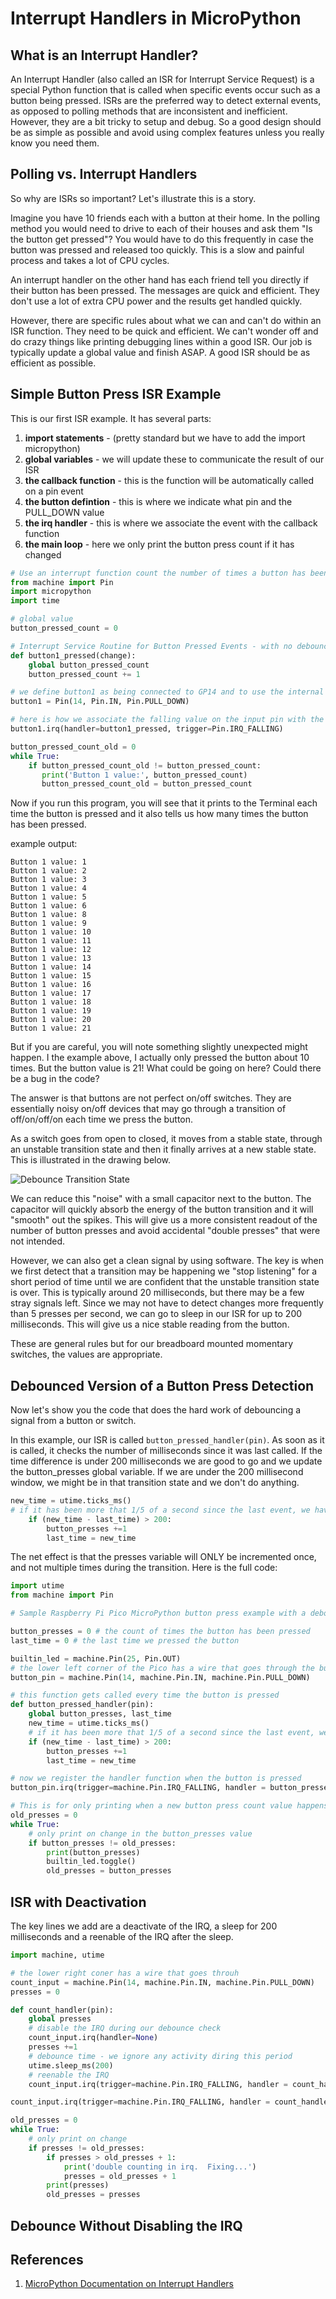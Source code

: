 # Interrupt Handlers in MicroPython

## What is an Interrupt Handler?
An Interrupt Handler (also called an ISR for Interrupt Service Request) is a special Python function that is called when specific events occur such as a button being pressed.  ISRs are the preferred way to detect external events, as opposed to polling methods that are inconsistent and inefficient.  However, they are a bit tricky to setup and debug.  So a good design should be as simple as possible and avoid using complex features unless you really know you need them.

## Polling vs. Interrupt Handlers

So why are ISRs so important?  Let's illustrate this is a story.

Imagine you have 10 friends each with a button at their home.  In the polling method you would need to drive to each of their houses and ask them "Is the button get pressed"?  You would have to do this frequently in case the button was pressed and released too quickly.  This is a slow and painful process and takes a lot of CPU cycles.

An interrupt handler on the other hand has each friend tell you directly if their button has been pressed.  The messages are quick and efficient.  They don't use a lot of extra CPU power and the results get handled quickly.

However, there are specific rules about what we can and can't do within an ISR function.  They need to be quick and efficient.  We can't wonder off and do crazy things like printing debugging lines within a good ISR.  Our job is typically update a global value and finish ASAP.  A good ISR should be as efficient as possible.

## Simple Button Press ISR Example

This is our first ISR example.  It has several parts:

1. **import statements** - (pretty standard but we have to add the import micropython)
2. **global variables** - we will update these to communicate the result of our ISR
3. **the callback function** - this is the function will be automatically called on a pin event
4. **the button defintion** - this is where we indicate what pin and the PULL_DOWN value
5. **the irq handler** - this is where we associate the event with the callback function
6. **the main loop** - here we only print the button press count if it has changed

```py
# Use an interrupt function count the number of times a button has been pressed
from machine import Pin
import micropython
import time

# global value
button_pressed_count = 0

# Interrupt Service Routine for Button Pressed Events - with no debounce
def button1_pressed(change):
    global button_pressed_count
    button_pressed_count += 1

# we define button1 as being connected to GP14 and to use the internal Pico PULL_DOWN resistor
button1 = Pin(14, Pin.IN, Pin.PULL_DOWN)

# here is how we associate the falling value on the input pin with the callback function
button1.irq(handler=button1_pressed, trigger=Pin.IRQ_FALLING)

button_pressed_count_old = 0
while True:
    if button_pressed_count_old != button_pressed_count:
       print('Button 1 value:', button_pressed_count)
       button_pressed_count_old = button_pressed_count
```

Now if you run this program, you will see that it prints to the Terminal each time the button is pressed and it also tells us how many times the button has been pressed. 

example output:

```
Button 1 value: 1
Button 1 value: 2
Button 1 value: 3
Button 1 value: 4
Button 1 value: 5
Button 1 value: 6
Button 1 value: 8
Button 1 value: 9
Button 1 value: 10
Button 1 value: 11
Button 1 value: 12
Button 1 value: 13
Button 1 value: 14
Button 1 value: 15
Button 1 value: 16
Button 1 value: 17
Button 1 value: 18
Button 1 value: 19
Button 1 value: 20
Button 1 value: 21
```

But if you are careful, you will note something slightly unexpected might happen.  I the example above, I actually only pressed the button about 10 times.  But the button value is 21!  What could be going on here? Could there be a bug in the code?

The answer is that buttons are not perfect on/off switches.  They are essentially noisy on/off devices that may go through a transition of off/on/off/on each time we press the button.

As a switch goes from open to closed, it moves from a stable state, through an unstable transition state and then it finally arrives at a new stable state.  This is illustrated in the drawing below.

![Debounce Transition State](../img/debounce-transition.png)

We can reduce this "noise" with a small capacitor next to the button.  The capacitor will quickly absorb the energy of the button transition and it will "smooth" out the spikes.  This will give us a more consistent readout of the number of button presses and avoid accidental "double presses" that were not intended.

However, we can also get a clean signal by using software.  The key is when we first detect that a transition may be happening we "stop listening" for a short period of time until we are confident that the unstable transition state is over.  This is typically around 20 milliseconds, but there may be a few stray signals left.  Since we may not have to detect changes more frequently than 5 presses per second, we can go to sleep in our ISR for up to 200 milliseconds.  This will give us a nice stable reading from the button.

These are general rules but for our breadboard mounted momentary switches, the values are appropriate.

## Debounced Version of a Button Press Detection

Now let's show you the code that does the hard work of debouncing a signal from a button or switch.

In this example, our ISR is called ```button_pressed_handler(pin)```.  As soon as it is called, it checks the number of milliseconds since it was last called.  If the time difference is under 200 milliseconds we are good to go and we update the button_presses global variable.  If we are under the 200 millisecond window, we might be in that transition state and we don't do anything.

```py
new_time = utime.ticks_ms()
# if it has been more that 1/5 of a second since the last event, we have a new event
    if (new_time - last_time) > 200: 
        button_presses +=1
        last_time = new_time
```

The net effect is that the presses variable will ONLY be incremented once, and not multiple times during the transition.  Here is the full code:

```python
import utime
from machine import Pin

# Sample Raspberry Pi Pico MicroPython button press example with a debounce delay value of 200ms in the interrupt handler

button_presses = 0 # the count of times the button has been pressed
last_time = 0 # the last time we pressed the button

builtin_led = machine.Pin(25, Pin.OUT)
# the lower left corner of the Pico has a wire that goes through the buttons upper left and the lower right goes to the 3.3 rail
button_pin = machine.Pin(14, machine.Pin.IN, machine.Pin.PULL_DOWN)

# this function gets called every time the button is pressed
def button_pressed_handler(pin):
    global button_presses, last_time
    new_time = utime.ticks_ms()
    # if it has been more that 1/5 of a second since the last event, we have a new event
    if (new_time - last_time) > 200: 
        button_presses +=1
        last_time = new_time

# now we register the handler function when the button is pressed
button_pin.irq(trigger=machine.Pin.IRQ_FALLING, handler = button_pressed_handler)

# This is for only printing when a new button press count value happens
old_presses = 0
while True:
    # only print on change in the button_presses value
    if button_presses != old_presses:
        print(button_presses)
        builtin_led.toggle()
        old_presses = button_presses
```

## ISR with Deactivation

The key lines we add are a deactivate of the IRQ, a sleep for 200 milliseconds and a reenable of the IRQ after the sleep.

```py
import machine, utime

# the lower right coner has a wire that goes throuh
count_input = machine.Pin(14, machine.Pin.IN, machine.Pin.PULL_DOWN)
presses = 0

def count_handler(pin):
    global presses
    # disable the IRQ during our debounce check
    count_input.irq(handler=None)
    presses +=1
    # debounce time - we ignore any activity diring this period 
    utime.sleep_ms(200)
    # reenable the IRQ
    count_input.irq(trigger=machine.Pin.IRQ_FALLING, handler = count_handler)

count_input.irq(trigger=machine.Pin.IRQ_FALLING, handler = count_handler)

old_presses = 0
while True:
    # only print on change
    if presses != old_presses:
        if presses > old_presses + 1:
            print('double counting in irq.  Fixing...')
            presses = old_presses + 1
        print(presses)
        old_presses = presses
```

## Debounce Without Disabling the IRQ


## References

1. [MicroPython Documentation on Interrupt Handlers](https://docs.micropython.org/en/latest/reference/isr_rules.html)
